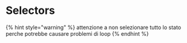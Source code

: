 # Selectors

{% hint style="warning" %}
attenzione a non selezionare tutto lo stato perche potrebbe causare problemi di loop
{% endhint %}

